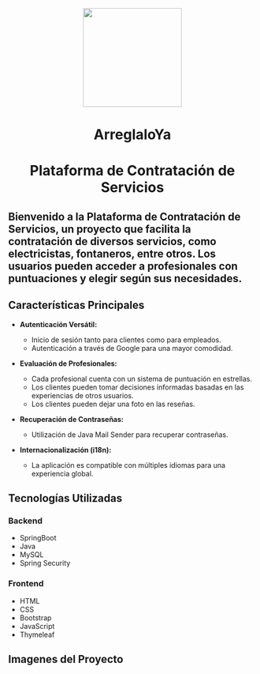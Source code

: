 <div align="center">
<img height="200px" width="200px" src="https://user-images.githubusercontent.com/83142033/224867441-0eb839f8-eb0f-4ef5-aef3-a1e011fe07e1.png"></img>
</div>

<h1 align="center">ArreglaloYa</h1>

<h1 align="center">Plataforma de Contratación de Servicios</h1>


## Bienvenido a la Plataforma de Contratación de Servicios, un proyecto que facilita la contratación de diversos servicios, como electricistas, fontaneros, entre otros. Los usuarios pueden acceder a profesionales con puntuaciones y elegir según sus necesidades.

## Características Principales

- **Autenticación Versátil:**
  - Inicio de sesión tanto para clientes como para empleados.
  - Autenticación a través de Google para una mayor comodidad.

- **Evaluación de Profesionales:**
  - Cada profesional cuenta con un sistema de puntuación en estrellas.
  - Los clientes pueden tomar decisiones informadas basadas en las experiencias de otros usuarios.
  - Los clientes pueden dejar una foto en las reseñas.

- **Recuperación de Contraseñas:**
  - Utilización de Java Mail Sender para recuperar contraseñas.

- **Internacionalización (i18n):**
  - La aplicación es compatible con múltiples idiomas para una experiencia global.

## Tecnologías Utilizadas

### Backend
- SpringBoot
- Java
- MySQL
- Spring Security

### Frontend
- HTML
- CSS
- Bootstrap
- JavaScript
- Thymeleaf

## Imagenes del Proyecto

